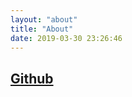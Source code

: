 ```yaml
---
layout: "about"
title: "About"
date: 2019-03-30 23:26:46
---
```

## [Github](https://github.com/jinmu333)
